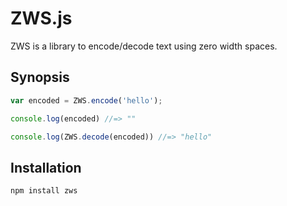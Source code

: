 # ZWS.js

ZWS is a library to encode/decode text using zero width spaces.

## Synopsis

```js
var encoded = ZWS.encode('hello');

console.log(encoded) //=> ""

console.log(ZWS.decode(encoded)) //=> "hello"
```

## Installation

    npm install zws
